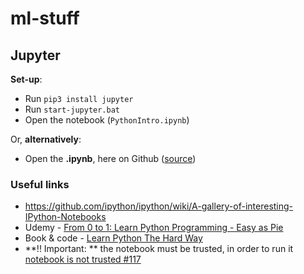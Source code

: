 # ml-stuff
## Jupyter

**Set-up**:
- Run `pip3 install jupyter`
- Run `start-jupyter.bat`
- Open the notebook (`PythonIntro.ipynb`)

Or, **alternatively**:
- Open the **.ipynb**, here on Github ([source](https://github.com/blog/1995-github-jupyter-notebooks-3))
    

### Useful links

- https://github.com/ipython/ipython/wiki/A-gallery-of-interesting-IPython-Notebooks
- Udemy - [From 0 to 1: Learn Python Programming - Easy as Pie](https://www.udemy.com/from-0-to-1-python/)
- Book & code - [Learn Python The Hard Way](https://learnpythonthehardway.org/book/)
- **!! Important: ** the notebook must be trusted, in order to run it [notebook is not trusted #117](https://github.com/paulgb/runipy/issues/117)